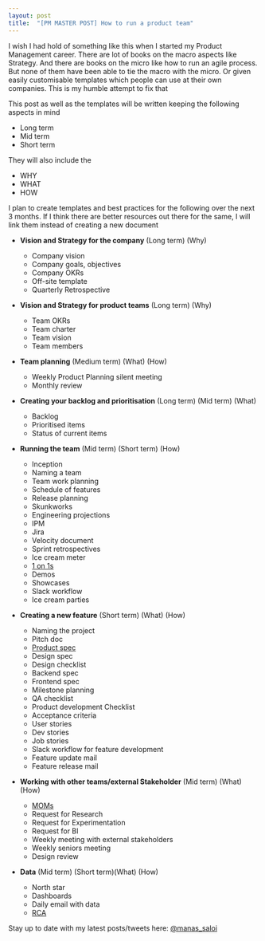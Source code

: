 ```yaml
---
layout: post
title:  "[PM MASTER POST] How to run a product team"
---
```


I wish I had hold of something like this when I started my Product Management career. There are lot of books on the macro aspects like Strategy. And there are books on the micro like how to run an agile process. But none of them have been able to tie the macro with the micro. Or given easily customisable templates which people can use at their own companies. This is my humble attempt to fix that


This post as well as the templates will be written keeping the following aspects in mind
- Long term
- Mid term
- Short term

They will also include the
- WHY
- WHAT
- HOW

I plan to create templates and best practices for the following over the next 3 months. If I think there are better resources out there for the same, I will link them instead of creating a new document


- **Vision and Strategy for the company** (Long term) (Why)
  - Company vision
  - Company goals, objectives
  - Company OKRs
  - Off-site template
  - Quarterly Retrospective

- **Vision and Strategy for product teams** (Long term) (Why)
  - Team OKRs
  - Team charter
  - Team vision
  - Team members

- **Team planning** (Medium term) (What) (How)

  - Weekly Product Planning silent meeting
  - Monthly review

- **Creating your backlog and prioritisation** (Long term) (Mid term) (What)
  - Backlog
  - Prioritised items
  - Status of current items

- **Running the team** (Mid term) (Short term) (How)
  - Inception
  - Naming a team
  - Team work planning
  - Schedule of features
  - Release planning
  - Skunkworks
  - Engineering projections
  - IPM
  - Jira
  - Velocity document
  - Sprint retrospectives
  - Ice cream meter
  - [1 on 1s](https://manassaloi.com/2020/01/28/one-on-ones.html)
  - Demos
  - Showcases
  - Slack workflow
  - Ice cream parties

- **Creating a new feature** (Short term) (What) (How)
  - Naming the project
  - Pitch doc
  - [Product spec](https://manassaloi.com/2020/01/23/product-spec-twitter-messages.html)
  - Design spec
  - Design checklist
  - Backend spec
  - Frontend spec
  - Milestone planning
  - QA checklist
  - Product development Checklist
  - Acceptance criteria
  - User stories
  - Dev stories
  - Job stories
  - Slack workflow for feature development
  - Feature update mail
  - Feature release mail

- **Working with other teams/external Stakeholder** (Mid term) (What) (How)
  - [MOMs](https://manassaloi.com/2020/03/22/mom-update.html)
  - Request for Research
  - Request for Experimentation
  - Request for BI
  - Weekly meeting with external stakeholders
  - Weekly seniors meeting
  - Design review

- **Data** (Mid term) (Short term)(What) (How)
  - North star
  - Dashboards
  - Daily email with data
  - [RCA](https://manassaloi.com/2017/07/11/help-our-numbers-went-down-yesterday.html)

Stay up to date with my latest posts/tweets here: [@manas_saloi](http://twitter.com/manas_saloi)
